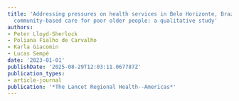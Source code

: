 ```yaml
---
title: 'Addressing pressures on health services in Belo Horizonte, Brazil through
  community-based care for poor older people: a qualitative study'
authors:
- Peter Lloyd-Sherlock
- Poliana Fialho de Carvalho
- Karla Giacomin
- Lucas Sempé
date: '2023-01-01'
publishDate: '2025-08-29T12:03:11.067787Z'
publication_types:
- article-journal
publication: '*The Lancet Regional Health--Americas*'
---
```

